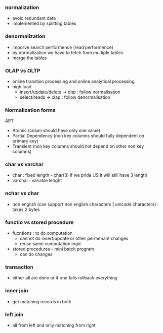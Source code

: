 ### normalization
- avoid redundant data
- implemented by splitting tables

### denormalization
- imporve search performence (read performence)
- by normalization we have to fetch from multiple tables
- merge the tables

### OLAP vs OLTP
- online transtion processing and online analytical processing
- high load
    - insert/update/delete -> oltp : follow normalisation
    - select/reads -> olap : follow denormalisation

### Normalization forms
 APT
 - Atomic (colum should have only one value)
 - Partial Dependency (non key columns should fully dependent on primary key)
 - Transient (non key columns should not depend on other non key columns)

 ### char vs varchar
 - char : fixed length - char(3) if we pride US it will still have 3 length
 - varchar : variable lenght

 ### nchar vs char
 - non english (can support non english characters | unicode characters) : takes 2 bytes


### functio  vs stored procedure
- fucntions : to do computation
    - cannot do insert/update or other permenant changes
    - reuse same cumputation logic
- stored procedures - mini batch program
    - can do changes


### transaction
- either all are done or if one fails rollback everything


### inner join
- get matching records in both


### left join
- all from left and only matching from right

